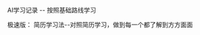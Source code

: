 <!--
 * @Description: 
 * @Version: 2.0
 * @Autor: lxp
 * @Date: 2021-07-02 22:42:40
 * @LastEditors: lxp
 * @LastEditTime: 2021-07-06 00:10:22
-->

AI学习记录 -- 按照基础路线学习

极速版： 简历学习法--对照简历学习，做到每一个都了解到方方面面


